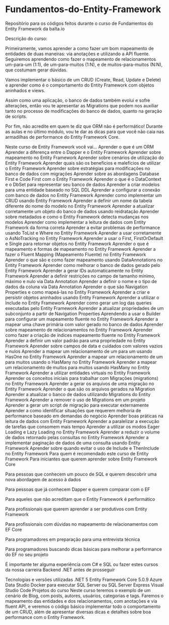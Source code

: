 # Fundamentos-do-Entity-Framework
Repositório para os códigos feitos durante o curso de Fundamentos do Entity Framework da balta.io

Descrição do curso:

Primeiramente, vamos aprender a como fazer um bom mapeamento de entidades de duas maneiras: via anotações e utilizando a API fluente. Seguiremos aprendendo como fazer o mapeamento de relacionamentos um-para-um (1:1), de um-para-muitos (1:N), e de muitos-para-muitos (N:N), que costumam gerar dúvidas.

Vamos implementar o básico de um CRUD (Create, Read, Update e Delete) e aprender como é o comportamento do Entity Framework com objetos aninhados e views.

Assim como uma aplicação, o banco de dados também evolui e sofre alterações, então vou te apresentar as Migrations que podem nos auxiliar tanto no processo de modificações do banco de dados, quanto na geração de scripts.

Por fim, não acredite em quem te diz que ORM não é performático! Durante as aulas e no último módulo, vou te dar as dicas para que você não caia nas armadilhas de performance do Entity Framework Core.

Neste curso de Entity Framework você vai...
Aprender o que é um ORM
Aprender a diferença entre o Dapper e o Entity Framework
Aprender sobre mapeamento no Entity Framework
Aprender sobre cenários de utilização do Entity Framework
Aprender quais são os benefícios e malefícios de utilizar o Entity Framework
Aprender sobre estratégias para modificações no banco de dados com migrações
Aprender sobre as abordagens Database First e Code First com o Entity Framework
Aprender o que é o DataContext e o DbSet para representar seu banco de dados
Aprender a criar modelos para uma entidade baseado no SQL DDL
Aprender a configurar a conexão com banco de dados no Entity Framework
Aprender como implementar um CRUD usando Entity Framework
Aprender a definir um nome da tabela diferente do nome do modelo no Entity Framework
Aprender a atualizar corretamente um objeto do banco de dados usando reidratação
Aprender sobre metadados e como o Entity Framework detecta mudanças nos modelos
Aprender como implementar a leitura de dados com Entity Framework da forma correta
Aprender a evitar problemas de performance usando ToList e Where no Entity Framework
Aprender a usar corretamente o AsNoTracking no Entity Framework
Aprender a usar o First, FirstOrDefault e Single para retornar objetos no Entity Framework
Aprender o que é mapeamento e formas de mapeamento no Entity Framework
Aprender a fazer o Fluent Mapping (Mapeamento Fluente) no Entity Framework
Aprender o que são e como fazer mapeamento usando DataAnnotations no Entity Framework
Aprender como melhorar o banco de dados gerado pelo Entity Framework
Aprender a gerar IDs automaticamente no Entity Framework
Aprender a definir restrições no campo de tamanho mínimo, máximo e nulo via Data Annotation
Aprender a definir o nome e o tipo de dados da coluna via Data Annotation
Aprender o que são Navigation Properties e como mapeá-las no Entity Framework
Aprender a criar e persistir objetos aninhados usando Entity Framework
Aprender a utilizar o Include no Entity Framework
Aprender como gerar um log das queries executadas pelo Entity Framework
Aprender a atualizar propriedades de um subconjunto a partir de Navigation Properties
Aprendendo a usar o Builder para configurar um mapeamento fluente no Entity Framework
Aprender a mapear uma chave primária com valor gerado no banco de dados
Aprender sobre mapeamento de relacionamentos no Entity Framework
Aprender como fazer a criação de índices mapeamento fluente no Entity Framework
Aprender a definir um valor padrão para uma propriedade no Entity Framework
Aprender sobre campos de data e cuidados com valores vazios e nulos
Aprender a mapear um relacionamento de um para um usando HasOne no Entity Framework
Aprender a mapear um relacionamento de um para muitos usando o HasMany no Entity Framework
Aprender a mapear um relacionamento de muitos para muitos usando HasMany no Entity Framework
Aprender a utilizar entidades virtuais no Entity Framework
Aprender os conceitos iniciais para trabalhar com Migrações (migrations) no Entity Framework
Aprender a gerar os arquivos de uma migração no Entity Framework
Aprender o que são os arquivos gerados na Migration
Aprender a atualizar o banco de dados utilizando Migrations do Entity Framework
Aprender a remover o uso de Migrations em um projeto
Aprender a gerar um script de migração para executar externamente
Aprender a como identificar situações que requerem melhoria de performance baseado em demandas do negócio
Aprender boas práticas na leitura de dados com Entity Framework
Aprender a paralelizar a execução de tarefas que consomem mais tempo
Aprender a utilizar os modos Eager Loading e Lazy Loading no Entity Framework
Aprender a reduzir o volume de dados retornado pelas consultas no Entity Framework
Aprender a implementar paginação de dados de uma consulta usando Entity Framework
Aprender sobre quando evitar o uso de Include e ThenInclude no Entity Framework
Para quem é recomendado este curso de Entity Framework
Para iniciantes que querem aprender sobre Entity Framework Core

Para pessoas que conhecem um pouco de SQL e querem descobrir uma nova abordagem de acesso à dados

Para pessoas que já conhecem Dapper e querem comparar com o EF

Para aqueles que não acreditam que o Entity Framework é performático

Para profissionais que querem aprender a ser produtivos com Entity Framework

Para profissionais com dúvidas no mapeamento de relacionamentos com EF Core

Para programadores em preparação para uma entrevista técnica

Para programadores buscando dicas básicas para melhorar a performance do EF no seu projeto

É importante ter alguma experiência com C# e SQL ou fazer estes cursos da nossa carreira Backend .NET antes de prosseguir

Tecnologias e versões utilizadas
.NET 5
Entity Framework Core 5.0.9
Azure Data Studio
Docker para executar SQL Server ou SQL Server Express
Visual Studio Code
Projetos do curso
Neste curso teremos o exemplo de um cenário de Blog, com posts, autores, usuários, categorias e tags. Faremos o mapeamento das entidades e dos relacionamentos, com anotações e via fluent API, e veremos o código básico implementar todo o comportamento de um CRUD, além de apresentar diversas dicas e detalhes sobre boa performance com o Entity Framework.
